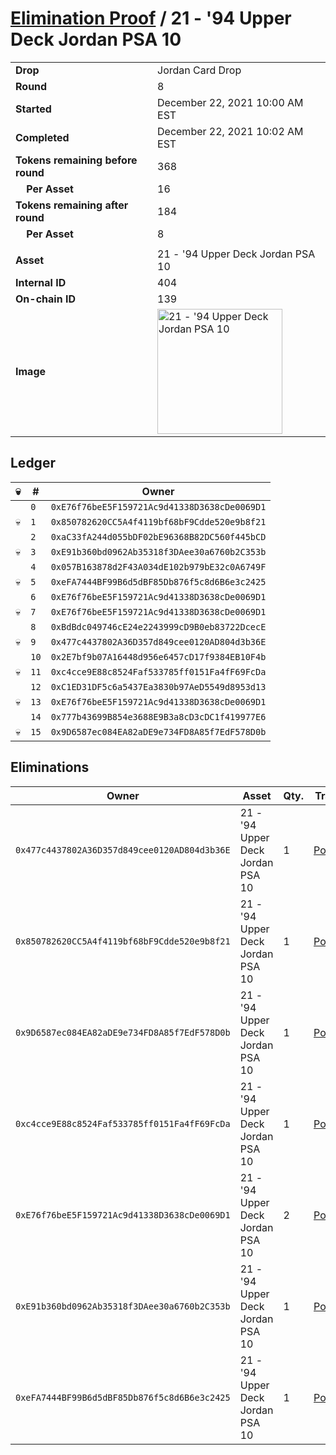 # [Elimination Proof](./readme.md) / 21 - &#039;94 Upper Deck Jordan PSA 10

|||
|---|---|
| **Drop** | Jordan Card Drop |
| **Round** | 8 |
| **Started** | December 22, 2021 10:00 AM EST |
| **Completed** | December 22, 2021 10:02 AM EST |
| **Tokens remaining before round** | 368 |
| **&nbsp;&nbsp;&nbsp;&nbsp;Per Asset** | 16 |
| **Tokens remaining after round** | 184 |
| **&nbsp;&nbsp;&nbsp;&nbsp;Per Asset** | 8 |
| | |
| **Asset** | 21 - &#039;94 Upper Deck Jordan PSA 10 |
| **Internal ID** | 404 |
| **On-chain ID** | 139 |
| **Image** | <img src="https://tcdn.blokpax.com/95149d1f-6273-4c1a-a7b4-599e43932d18/e05ee96999a1b7a0016e8e82231c77f48f062245a7e1a3842ee4646716cf86f1.jpg" height="200" alt="21 - &#039;94 Upper Deck Jordan PSA 10" /> |

## Ledger

| 💀 | # | Owner |
| --- | --- | --- |
|  | `0` | `0xE76f76beE5F159721Ac9d41338D3638cDe0069D1` |
| 💀 | `1` | `0x850782620CC5A4f4119bf68bF9Cdde520e9b8f21` |
|  | `2` | `0xaC33fA244d055bDF02bE96368B82DC560f445bCD` |
| 💀 | `3` | `0xE91b360bd0962Ab35318f3DAee30a6760b2C353b` |
|  | `4` | `0x057B163878d2F43A034dE102b979bE32c0A6749F` |
| 💀 | `5` | `0xeFA7444BF99B6d5dBF85Db876f5c8d6B6e3c2425` |
|  | `6` | `0xE76f76beE5F159721Ac9d41338D3638cDe0069D1` |
| 💀 | `7` | `0xE76f76beE5F159721Ac9d41338D3638cDe0069D1` |
|  | `8` | `0xBdBdc049746cE24e2243999cD9B0eb83722DcecE` |
| 💀 | `9` | `0x477c4437802A36D357d849cee0120AD804d3b36E` |
|  | `10` | `0x2E7bf9b07A16448d956e6457cD17f9384EB10F4b` |
| 💀 | `11` | `0xc4cce9E88c8524Faf533785ff0151Fa4fF69FcDa` |
|  | `12` | `0xC1ED31DF5c6a5437Ea3830b97AeD5549d8953d13` |
| 💀 | `13` | `0xE76f76beE5F159721Ac9d41338D3638cDe0069D1` |
|  | `14` | `0x777b43699B854e3688E9B3a8cD3cDC1f419977E6` |
| 💀 | `15` | `0x9D6587ec084EA82aDE9e734FD8A85f7EdF578D0b` |


## Eliminations

| Owner | Asset | Qty. | Transaction |
| --- | --- | --- | --- |
| `0x477c4437802A36D357d849cee0120AD804d3b36E` | 21 - '94 Upper Deck Jordan PSA 10 | 1 | [Polygonscan](https://polygonscan.com/tx/0xb30ec6991ca8286b4e252de5b33ee4e3ec3e45e2bfa6c892682467af56e63cc9) |
| `0x850782620CC5A4f4119bf68bF9Cdde520e9b8f21` | 21 - '94 Upper Deck Jordan PSA 10 | 1 | [Polygonscan](https://polygonscan.com/tx/0x23d447c3d42ae6d7b076ee1ed1f195b50d49fca6b6b8c59be4a19294e70d98b3) |
| `0x9D6587ec084EA82aDE9e734FD8A85f7EdF578D0b` | 21 - '94 Upper Deck Jordan PSA 10 | 1 | [Polygonscan](https://polygonscan.com/tx/0x5ded293aef1187846b088078c9e6de683c5f8f8c2e9cdf993d7202e82176efa1) |
| `0xc4cce9E88c8524Faf533785ff0151Fa4fF69FcDa` | 21 - '94 Upper Deck Jordan PSA 10 | 1 | [Polygonscan](https://polygonscan.com/tx/0x765245c00c450f8fb8fe8d57142cad3e140d5d76cb9a8d3362ec8ff0fd323e32) |
| `0xE76f76beE5F159721Ac9d41338D3638cDe0069D1` | 21 - '94 Upper Deck Jordan PSA 10 | 2 | [Polygonscan](https://polygonscan.com/tx/0x3d1512d8c84b099460ecb63bae9f8a246a76d77092823ef169ce80f61a792909) |
| `0xE91b360bd0962Ab35318f3DAee30a6760b2C353b` | 21 - '94 Upper Deck Jordan PSA 10 | 1 | [Polygonscan](https://polygonscan.com/tx/0x887e6fe38c6053dd4aeaed1d0769b4271de87779bd7ee8e540c7173a7e609984) |
| `0xeFA7444BF99B6d5dBF85Db876f5c8d6B6e3c2425` | 21 - '94 Upper Deck Jordan PSA 10 | 1 | [Polygonscan](https://polygonscan.com/tx/0x93dd6be6be4210c630bf58d6238b556daa7aae77dc21158f6a53dc9e78932f40) |
